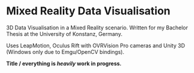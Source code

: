 Mixed Reality Data Visualisation
================================

3D Data Visualisation in a Mixed Reality scenario. Written for my Bachelor Thesis at the  University of Konstanz, Germany.

Uses LeapMotion, Oculus Rift with OVRVision Pro cameras and Unity 3D (Windows only due to Emgu/OpenCV bindings).

**Title / everything is *heavily* work in progress.**
